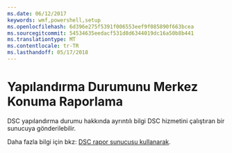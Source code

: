 ```yaml
---
ms.date: 06/12/2017
keywords: wmf,powershell,setup
ms.openlocfilehash: 6d396e275f5391f006553eef9f085890f663bcea
ms.sourcegitcommit: 54534635eedacf531d8d6344019dc16a50b8b441
ms.translationtype: MT
ms.contentlocale: tr-TR
ms.lasthandoff: 05/17/2018
---
```

# <a name="report-configuration-status-to-central-location"></a>Yapılandırma Durumunu Merkez Konuma Raporlama

DSC yapılandırma durumu hakkında ayrıntılı bilgi DSC hizmetini çalıştıran bir sunucuya gönderilebilir.

Daha fazla bilgi için bkz: [DSC rapor sunucusu kullanarak](https://msdn.microsoft.com/powershell/dsc/reportserver).
